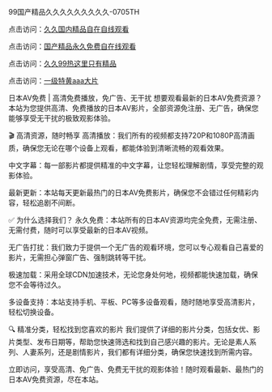 99国产精品久久久久久久久久久-0705TH

点击访问：<a href="https://rtj-3zo.pages.dev/">久久国内精品自在自线观看</a>

点击访问：<a href="https://cfad.pages.dev/">国产精品永久免费自在线观看</a>

点击访问：<a href="https://gda-c7m.pages.dev/">久久99热这里只有精品</a>

点击访问：<a href="https://gfd-5xg.pages.dev/">一级特黄aaa大片</a>



日本AV免费 | 高清免费播放，免广告、无干扰
想要观看最新的日本AV免费资源？本站为您提供高清、免费播放的日本AV影片，全部资源免注册、无广告，确保您能够享受无干扰的极致观影体验。

🎬 高清资源，随时畅享
高清播放：我们所有的视频都支持720P和1080P高清画质，确保您无论在哪个设备上观看，都能体验到清晰流畅的观看效果。

中文字幕：每一部影片都提供精准的中文字幕，让您轻松理解剧情，享受完整的观影体验。

最新更新：本站每天更新最热门的日本AV免费影片，确保您不会错过任何精彩内容，轻松追剧不间断。

✅ 为什么选择我们？
永久免费：本站所有的日本AV资源均完全免费，无需注册、无需付费，随时可以享受最新的日本AV视频。

无广告打扰：我们致力于提供一个无广告的观看环境，您可以专心观看自己喜爱的影片，无需担心弹窗广告、强制跳转等干扰。

极速加载：采用全球CDN加速技术，无论您身处何地，视频都能快速加载，确保您不会等待过久。

多设备支持：本站支持手机、平板、PC等多设备观看，随时随地享受高清影片，轻松切换设备。

🔍 精准分类，轻松找到您喜欢的影片
我们提供了详细的影片分类，包括女优、影片类型、发布日期等，帮助您快速筛选和找到自己感兴趣的影片。无论是素人系列、人妻系列，还是剧情影片，我们都有详细分类，确保您快速找到所需内容。

立即访问，享受高清、免广告、免费无干扰的观影体验！随时观看最新、最热门的日本AV免费资源，尽在本站。








<span style="display:none;">[Canonical link]( https://github.com/tk6845263/5831244 ）</span>
